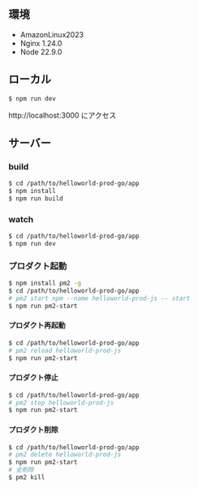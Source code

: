 
## 環境

* AmazonLinux2023
* Nginx 1.24.0
* Node 22.9.0


## ローカル

```bash
$ npm run dev
```

http://localhost:3000 にアクセス



## サーバー

### build

```bash
$ cd /path/to/helloworld-prod-go/app
$ npm install
$ npm run build
```

### watch

```bash
$ cd /path/to/helloworld-prod-go/app
$ npm run dev
```


### プロダクト起動

```bash
$ npm install pm2 -g
$ cd /path/to/helloworld-prod-go/app
# pm2 start npm --name helloworld-prod-js -- start
$ npm run pm2-start
```


#### プロダクト再起動

```bash
$ cd /path/to/helloworld-prod-go/app
# pm2 reload helloworld-prod-js
$ npm run pm2-start
```


#### プロダクト停止

```bash
$ cd /path/to/helloworld-prod-go/app
# pm2 stop helloworld-prod-js
$ npm run pm2-start
```


#### プロダクト削除

```bash
$ cd /path/to/helloworld-prod-go/app
# pm2 delete helloworld-prod-js
$ npm run pm2-start
# 全削除
$ pm2 kill
```

